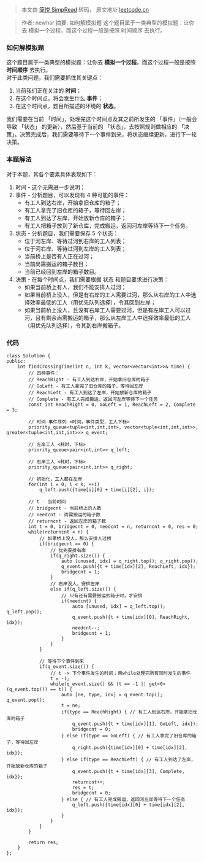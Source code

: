 > 本文由 [简悦 SimpRead](http://ksria.com/simpread/) 转码， 原文地址 [leetcode.cn](https://leetcode.cn/problems/time-to-cross-a-bridge/solution/by-newhar-m53n/)

> 作者: newhar 摘要: 如何解模拟题 这个题目属于一类典型的模拟题：让你去 模拟一个过程，而这个过程一般是按照 时间顺序 去执行。

### 如何解模拟题

这个题目属于一类典型的模拟题：让你去 **模拟一个过程**，而这个过程一般是按照 **时间顺序** 去执行。  
对于此类问题，我们需要抓住其关键点：

1.  当前我们正在关注的 **时间**；
2.  在这个时间点，将会发生什么 **事件**；
3.  在这个时间点，题目所描述的环境的 **状态**。

我们需要在当前 「时间」，处理完这个时间点及其之前所发生的 「事件」（一般会导致 「状态」 的更新），然后基于当前的 「状态」，去按照规则做相应的 「决策」。决策完成后，我们需要等待下一个事件到来，将状态继续更新，进行下一轮决策。

### [](#本题解法)本题解法

对于本题，其各个要素具体表现如下：

1.  时间 - 这个无需进一步说明；
2.  事件 - 分析题目，可以发现有 4 种可能的事件：
    *   有工人到达右岸，开始拿旧仓库的箱子；
    *   有工人拿完了旧仓库的箱子，等待回左岸；
    *   有工人到达了左岸，开始放新仓库的箱子；
    *   有工人把箱子放到了新仓库，完成搬运，返回河左岸等待下一个任务。
3.  状态 - 分析题目，我们需要保存 5 个状态：
    *   位于河左岸、等待过河到右岸的工人列表；
    *   位于河右岸、等待过河到左岸的工人列表；
    *   当前桥上是否有人正在过河；
    *   当前尚需搬运的箱子数目；
    *   当前已经回到左岸的箱子数目。
4.  决策 - 在每个时间点，我们需要根据 状态 和题目要求进行决策：
    *   如果当前桥上有人，我们不能安排人过河；
    *   如果当前桥上没人，但是有右岸的工人需要过河，那么从右岸的工人中选择效率最低的工人（用优先队列选择），令其回到左岸；
    *   如果当前桥上没人，且没有右岸工人需要过河，但是有左岸工人可以过河，且有剩余尚需搬运的箱子，那么从左岸工人中选择效率最低的工人（用优先队列选择），令其到右岸搬箱子。

### [](#代码)代码

```
class Solution {
public:
    int findCrossingTime(int n, int k, vector<vector<int>>& time) {
        // 四种事件：
        // ReachRight - 有工人到达右岸，开始拿旧仓库的箱子
        // GoLeft - 有工人拿完了旧仓库的箱子，等待回左岸
        // ReachLeft - 有工人到达了左岸，开始放新仓库的箱子
        // Complete - 有工人完成搬运，返回河左岸等待下一个任务
        const int ReachRight = 0, GoLeft = 1, ReachLeft = 2, Complete = 3;
        
        // 时间-事件序列 <时间，事件类型，工人下标>
        priority_queue<tuple<int,int,int>, vector<tuple<int,int,int>>, greater<tuple<int,int,int>>> q_event;
        
        // 左岸工人 <耗时，下标>
        priority_queue<pair<int,int>> q_left;
        
        // 右岸工人 <耗时，下标>
        priority_queue<pair<int,int>> q_right;
        
        // 初始化，工人都在左岸
        for(int i = 0; i < k; ++i) 
            q_left.push({time[i][0] + time[i][2], i});
        
        // t - 当前时间
        // bridgecnt - 当前桥上的人数
        // needcnt - 尚需搬运的箱子数
        // returncnt - 返回左岸的箱子数
        int t = 0, bridgecnt = 0, needcnt = n, returncnt = 0, res = 0;
        while(returncnt < n) {
            // 如果桥上没人，那么安排人过桥
            if(bridgecnt == 0) {
                // 优先安排右岸
                if(q_right.size()) {
                    auto [unused, idx] = q_right.top(); q_right.pop();
                    q_event.push({t + time[idx][2], ReachLeft, idx});
                    bridgecnt = 1;
                } 
                // 右岸没人，安排左岸
                else if(q_left.size()) {
                    // 只有还有需要搬运的箱子时，才安排
                    if(needcnt) {
                        auto [unused, idx] = q_left.top(); q_left.pop();
                        q_event.push({t + time[idx][0], ReachRight, idx});
                        needcnt--;
                        bridgecnt = 1;
                    }
                }
            }

            // 等待下个事件到来
            if(q_event.size()) {
                // t -> 下个事件发生的时间；用while处理完所有同时发生的事件
                t = -1;
                while(q_event.size() && (t == -1 || get<0>(q_event.top()) == t)) {
                    auto [ne, type, idx] = q_event.top(); q_event.pop();
                    t = ne;
                    if(type == ReachRight) { // 有工人到达右岸，开始拿旧仓库的箱子
                        q_event.push({t + time[idx][1], GoLeft, idx});
                        bridgecnt = 0;
                    } else if(type == GoLeft) { // 有工人拿完了旧仓库的箱子，等待回左岸
                        q_right.push({time[idx][0] + time[idx][2], idx});
                    } else if(type == ReachLeft) { // 有工人到达了左岸，开始放新仓库的箱子
                        q_event.push({t + time[idx][3], Complete, idx});
                        returncnt++;
                        res = t;
                        bridgecnt = 0;
                    } else { // 有工人完成搬运，返回河左岸等待下一个任务
                        q_left.push({time[idx][0] + time[idx][2], idx});
                    }
                }
            }
        }
        
        return res;
    }
};
```